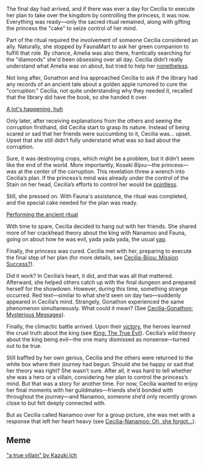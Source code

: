 <!-- title: Cecilia Immergreen -->
<!-- status: Alive -->

The final day had arrived, and if there was ever a day for Cecilia to execute her plan to take over the kingdom by controlling the princess, it was now. Everything was ready—only the sacred ritual remained, along with gifting the princess the "cake" to seize control of her mind.

Part of the ritual required the involvement of someone Cecilia considered an ally. Naturally, she stopped by FaunaMart to ask her green companion to fulfill that role. By chance, Amelia was also there, frantically searching for the "diamonds" she'd been obsessing over all day. Cecilia didn’t really understand what Amelia was on about, but tried to help her [nonetheless](https://www.youtube.com/live/4co7VDSYTqU?feature=shared&t=875).

Not long after, Gonathon and Ina approached Cecilia to ask if the library had any records of an ancient tale about a golden apple rumored to cure the "corruption." Cecilia, not quite understanding why they needed it, recalled that the library did have the book, so she handed it over.

[A lot's happening, huh](#embed:https://www.youtube.com/live/4co7VDSYTqU?feature=shared&t=1399)

Only later, after receiving explanations from the others and seeing the corruption firsthand, did Cecilia start to grasp its nature. Instead of being scared or sad that her friends were succumbing to it, Cecilia was... upset. Upset that she still didn’t fully understand what was so bad about the corruption.

Sure, it was destroying crops, which might be a problem, but it didn’t seem like the end of the world. More importantly, Koseki Bijou—the princess—was at the center of the corruption. This revelation threw a wrench into Cecilia’s plan. If the princess’s mind was already under the control of the Stain on her head, Cecilia’s efforts to control her would be [pointless](https://www.youtube.com/live/4co7VDSYTqU?feature=shared&t=2080).

Still, she pressed on. With Fauna's assistance, the ritual was completed, and the special cake needed for the plan was ready.

[Performing the ancient ritual](#embed:https://www.youtube.com/embed/4co7VDSYTqU?si=QuTTkq8TrPrr-k4U&start=3197)

With time to spare, Cecilia decided to hang out with her friends. She shared more of her crackhead theory about the king with Nanamoo and Fauna, going on about how he was evil, yada yada yada, the usual [yap](https://www.youtube.com/live/4co7VDSYTqU?feature=shared&t=3652).

Finally, the princess was cured. Cecilia met with her, preparing to execute the final step of her plan (for more details, see [Cecilia-Bijou: Mission Success?](#edge:bijou-cecilia)).

Did it work? In Cecilia’s heart, it did, and that was all that mattered. Afterward, she helped others catch up with the final dungeon and prepared herself for the showdown. However, during this time, something strange occurred. Red text—similar to what she’d seen on day two—suddenly appeared in Cecilia’s mind. Strangely, Gonathon experienced the same phenomenon simultaneously. What could it mean? (See [Cecilia-Gonathon: Mysterious Messages](#edge:cecilia-gigi)).

Finally, the climactic battle arrived. Upon their [victory](https://www.youtube.com/live/4co7VDSYTqU?feature=shared&t=8430), the heroes learned the cruel truth about the king (see [King: The True Evil](#node:king-of-libestal)). Cecilia’s wild theory about the king being evil—the one many dismissed as nonsense—turned out to be true.

Still baffled by her own genius, Cecilia and the others were returned to the white box where their journey had begun. Should she be happy or sad that her theory was right? She wasn’t sure. After all, it was hard to tell whether she was a hero or a villain, considering her plan to control the princess’s mind. But that was a story for another time. For now, Cecilia wanted to enjoy her final moments with her guildmates—friends she’d bonded with throughout the journey—and Nanamoo, someone she’d only recently grown close to but felt deeply connected with.

But as Cecilia called Nanamoo over for a group picture, she was met with a response that left her heart heavy (see [Cecilia-Nanamoo: Oh, she forgot...](#edge:moom-cecilia)).

## Meme

["a true villain" by Kazuki Ich](https://x.com/kazukiich/status/1832567604323741947)
